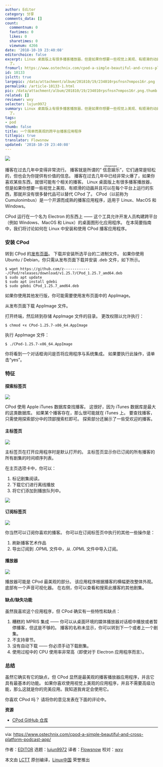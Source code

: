 ```yaml
---
author: Editor
category: 分享
comments_data: []
count:
  commentnum: 0
  favtimes: 0
  likes: 0
  sharetimes: 0
  viewnum: 4266
date: '2018-10-19 23:40:08'
editorchoice: false
excerpt: Linux 桌面版上有很多播客播放器，但是如果你想要一些视觉上美观、有顺滑的动画并且可以在每个平台上运行的东西，那就并没有很多替代品可以替代 CPod
  了。
fromurl: https://www.ostechnix.com/cpod-a-simple-beautiful-and-cross-platform-podcast-app/
id: 10133
islctt: true
largepic: /data/attachment/album/201810/19/234010rpsfnsn7nmpos16r.png
permalink: /article-10133-1.html
pic: /data/attachment/album/201810/19/234010rpsfnsn7nmpos16r.png.thumb.jpg
related: []
reviewer: wxy
selector: lujun9972
summary: Linux 桌面版上有很多播客播放器，但是如果你想要一些视觉上美观、有顺滑的动画并且可以在每个平台上运行的东西，那就并没有很多替代品可以替代 CPod
  了。
tags:
- pod
thumb: false
title: 一个简单而美观的跨平台播客应用程序
titlepic: true
translator: Flowsnow
updated: '2018-10-19 23:40:08'
---
```


![](/data/attachment/album/201810/19/234010rpsfnsn7nmpos16r.png)


播客在过去几年中变得非常流行。 播客就是所谓的“<ruby> 信息娱乐 <rt>  infotainment </rt></ruby>”，它们通常是轻松的，但也会为你提供有价值的信息。 播客在过去几年中已经非常火爆了，如果你喜欢某些东西，就很可能有个相关的播客。 Linux 桌面版上有很多播客播放器，但是如果你想要一些视觉上美观、有顺滑的动画并且可以在每个平台上运行的东西，那就并没有很多替代品可以替代 CPod 了。 CPod（以前称为 Cumulonimbus）是一个开源而成熟的播客应用程序，适用于 Linux、MacOS 和 Windows。


CPod 运行在一个名为 Electron 的东西上 —— 这个工具允许开发人员构建跨平台（例如 Windows、MacOS 和 Linux）的桌面图形化应用程序。 在本简要指南中，我们将讨论如何在 Linux 中安装和使用 CPod 播客应用程序。


### 安装 CPod


转到 CPod 的[发布页面](https://github.com/z-------------/CPod/releases)。 下载并安装所选平台的二进制文件。 如果你使用 Ubuntu / Debian，你只需从发布页面下载并安装 .deb 文件，如下所示。



```
$ wget https://github.com/z-------------/CPod/releases/download/v1.25.7/CPod_1.25.7_amd64.deb
$ sudo apt update
$ sudo apt install gdebi
$ sudo gdebi CPod_1.25.7_amd64.deb
```

如果你使用其他发行版，你可能需要使用发布页面中的 AppImage。


从发布页面下载 AppImage 文件。


打开终端，然后转到存储 AppImage 文件的目录。 更改权限以允许执行：



```
$ chmod +x CPod-1.25.7-x86_64.AppImage
```

执行 AppImage 文件：



```
$ ./CPod-1.25.7-x86_64.AppImage
```

你将看到一个对话框询问是否将应用程序与系统集成。 如果要执行此操作，请单击“yes”。


### 特征


#### 探索标签页


![](/data/attachment/album/201810/19/234012w3dphzdpzqvov3ds.png)


CPod 使用 Apple iTunes 数据库查找播客。 这很好，因为 iTunes 数据库是最大的这类数据库。 如果某个播客存在，那么很可能就在 iTunes 上。 要查找播客，只需使用探索部分中的顶部搜索栏即可。 探索部分还展示了一些受欢迎的播客。


#### 主标签页


![](/data/attachment/album/201810/19/234016k83f1fj918x1nfl3.png)


主标签页在打开应用程序时是默认打开的。 主标签页显示你已订阅的所有播客的所有剧集的时间顺序列表。


在主页选项卡中，你可以：


1. 标记剧集阅读。
2. 下载它们进行离线播放
3. 将它们添加到播放队列中。


![](/data/attachment/album/201810/19/234018s4ivnz4lqt1tn44a.png)


#### 订阅标签页


![](/data/attachment/album/201810/19/234020t35r8t97im5g60m6.png)


你当然可以订阅你喜欢的播客。 你可以在订阅标签页中执行的其他一些操作是：


1. 刷新播客艺术作品
2. 导出订阅到 .OPML 文件中，从 .OPML 文件中导入订阅。


#### 播放器


![](/data/attachment/album/201810/19/234022xz5cnjc0jjwwziee.png)


播放器可能是 CPod 最美观的部分。 该应用程序根据播客的横幅更改整体外观。 底部有一个声音可视化器。 在右侧，你可以查看和搜索此播客的其他剧集。


#### 缺点/缺失功能


虽然我喜欢这个应用程序，但 CPod 确实有一些特性和缺点：


1. 糟糕的 MPRIS 集成 —— 你可以从桌面环境的媒体播放器对话框中播放或者暂停播客，但这是不够的。 播客的名称未显示，你可以转到下一个或者上一个剧集。
2. 不支持章节。
3. 没有自动下载 —— 你必须手动下载剧集。
4. 使用过程中的 CPU 使用率非常高（即使对于 Electron 应用程序而言）。


### 总结


虽然它确实有它的缺点，但 CPod 显然是最美观的播客播放器应用程序，并且它具有最基本的功能。 如果你喜欢使用视觉上美观的应用程序，并且不需要高级功能，那么这就是你的完美应用。我知道我肯定会使用它。


你喜欢 CPod 吗？ 请将你的意见发表在下面的评论中。


**资源**


* [CPod GitHub 仓库](https://github.com/z-------------/CPod)




---


via: <https://www.ostechnix.com/cpod-a-simple-beautiful-and-cross-platform-podcast-app/>


作者：[EDITOR](https://www.ostechnix.com/author/editor/) 选题：[lujun9972](https://github.com/lujun9972) 译者：[Flowsnow](https://github.com/Flowsnow) 校对：[wxy](https://github.com/wxy)


本文由 [LCTT](https://github.com/LCTT/TranslateProject) 原创编译，[Linux中国](https://linux.cn/) 荣誉推出